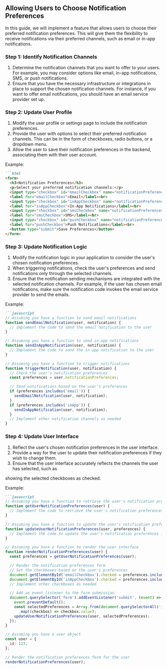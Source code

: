 

## Allowing Users to Choose Notification Preferences

In this guide, we will implement a feature that allows users to choose their preferred notification preferences. This will give them the flexibility to receive notifications via their preferred channels, such as email or in-app notifications.

### Step 1: Identify Notification Channels

1. Determine the notification channels that you want to offer to your users. For example, you may consider options like email, in-app notifications, SMS, or push notifications.
2. Ensure that you have the necessary infrastructure or integrations in place to support the chosen notification channels. For instance, if you want to offer email notifications, you should have an email service provider set up.

### Step 2: Update User Profile

1. Modify the user profile or settings page to include the notification preferences.
2. Provide the user with options to select their preferred notification channels. This can be in the form of checkboxes, radio buttons, or a dropdown menu.
3. Allow the user to save their notification preferences in the backend, associating them with their user account.

Example:
```markdown
```html
<form>
  <h3>Notification Preferences</h3>
  <p>Select your preferred notification channels:</p>
  <input type="checkbox" id="emailCheckbox" name="notificationPreferences" value="email">
  <label for="emailCheckbox">Email</label><br>
  <input type="checkbox" id="inAppCheckbox" name="notificationPreferences" value="inApp">
  <label for="inAppCheckbox">In-App Notifications</label><br>
  <input type="checkbox" id="smsCheckbox" name="notificationPreferences" value="sms">
  <label for="smsCheckbox">SMS</label><br>
  <input type="checkbox" id="pushCheckbox" name="notificationPreferences" value="push">
  <label for="pushCheckbox">Push Notifications</label><br>
  <button type="submit">Save Preferences</button>
</form>
```

### Step 3: Update Notification Logic

1. Modify the notification logic in your application to consider the user's chosen notification preferences.
2. When triggering notifications, check the user's preferences and send notifications only through the selected channels.
3. Ensure that the notification sending mechanisms are integrated with the selected notification channels. For example, if the user has chosen email notifications, make sure the notification code invokes the email service provider to send the emails.

Example:
```markdown
```javascript
// Assuming you have a function to send email notifications
function sendEmailNotification(user, notification) {
  // Implement the code to send the email notification to the user
}

// Assuming you have a function to send in-app notifications
function sendInAppNotification(user, notification) {
  // Implement the code to send the in-app notification to the user
}

// Assuming you have a function to trigger notifications
function triggerNotification(user, notification) {
  // Check the user's notification preferences
  const preferences = user.notificationPreferences;

  // Send notifications based on the user's preferences
  if (preferences.includes('email')) {
    sendEmailNotification(user, notification);
  }
  if (preferences.includes('inApp')) {
    sendInAppNotification(user, notification);
  }
  // Implement other notification channels as needed
}
```

### Step 4: Update User Interface

1. Reflect the user's chosen notification preferences in the user interface.
2. Provide a way for the user to update their notification preferences if they wish to change them.
3. Ensure that the user interface accurately reflects the channels the user has selected, such as

 showing the selected checkboxes as checked.

Example:
```markdown
```javascript
// Assuming you have a function to retrieve the user's notification preferences
function getUserNotificationPreferences(user) {
  // Implement the code to retrieve the user's notification preferences from the backend
}

// Assuming you have a function to update the user's notification preferences
function updateUserNotificationPreferences(user, preferences) {
  // Implement the code to update the user's notification preferences in the backend
}

// Assuming you have a function to render the user interface
function renderNotificationPreferences(user) {
  const preferences = getUserNotificationPreferences(user);

  // Render the notification preferences form
  // Set the checkboxes based on the user's preferences
  document.getElementById('emailCheckbox').checked = preferences.includes('email');
  document.getElementById('inAppCheckbox').checked = preferences.includes('inApp');
  // Implement other checkboxes as needed

  // Add an event listener to the form submission
  document.querySelector('form').addEventListener('submit', (event) => {
    event.preventDefault();
    const selectedPreferences = Array.from(document.querySelectorAll('input[name="notificationPreferences"]:checked'))
      .map((checkbox) => checkbox.value);
    updateUserNotificationPreferences(user, selectedPreferences);
  });
}

// Assuming you have a user object
const user = {
  id: 123,
};

// Render the notification preferences form for the user
renderNotificationPreferences(user);
```

